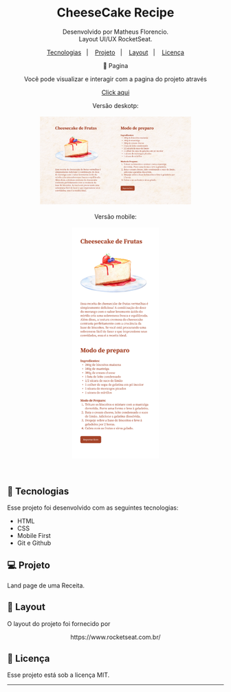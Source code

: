 <h1 align="center"> CheeseCake Recipe</h1>

<p align="center">
Desenvolvido por Matheus Florencio.<br>
Layout UI/UX RocketSeat.
</p>

<p align="center">
  <a href="#-tecnologias">Tecnologias</a>&nbsp;&nbsp;&nbsp;|&nbsp;&nbsp;&nbsp;
  <a href="#-projeto">Projeto</a>&nbsp;&nbsp;&nbsp;|&nbsp;&nbsp;&nbsp;
  <a href="#-layout">Layout</a>&nbsp;&nbsp;&nbsp;|&nbsp;&nbsp;&nbsp;
  <a href="#memo-licença">Licença</a>
</p>
<p align="center">
🔖 Pagina
</p>

<p align="center">Você pode visualizar e interagir com a pagina do projeto através</p>

<p align="center">
<a href="https://mflor3ncio.github.io/LadingPage-CheeseCake-Recipe/">Click aqui </a>
</p>

<p align="center">
  Versão deskotp:<br><br>
  <img alt="License" src="./assets/Desktop.png" width="70%" display="flex" gap="5px" ><br><br>
  Versão mobile:<br><br>
  <img alt="License" src="./assets/Mobile.png" width="40%" display="flex" gap="5px" >

</p>

<br>

## 🚀 Tecnologias

Esse projeto foi desenvolvido com as seguintes tecnologias:

- HTML
- CSS
- Mobile First
- Git e Github

## 💻 Projeto

Land page de uma Receita.

## 🔖 Layout

O layout do projeto foi fornecido por
<p align="center">
https://www.rocketseat.com.br/
</p>

## :memo: Licença

Esse projeto está sob a licença MIT.

---
